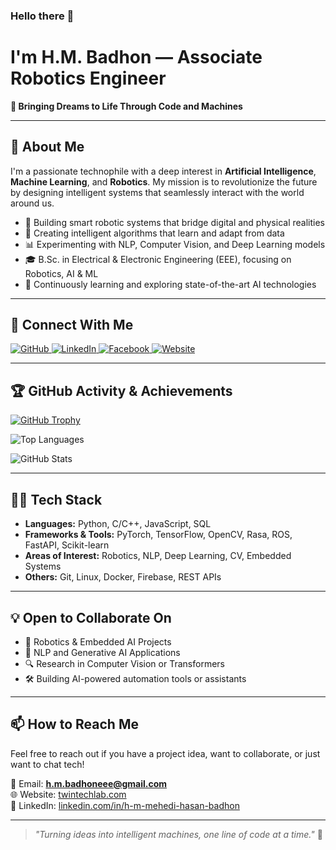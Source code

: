 ### Hello there 👋

# I'm H.M. Badhon — Associate Robotics Engineer  
**🚀 Bringing Dreams to Life Through Code and Machines**

---

## 🧠 About Me

I'm a passionate technophile with a deep interest in **Artificial Intelligence**, **Machine Learning**, and **Robotics**. My mission is to revolutionize the future by designing intelligent systems that seamlessly interact with the world around us.

- 🤖 Building smart robotic systems that bridge digital and physical realities  
- 🧠 Creating intelligent algorithms that learn and adapt from data  
- 📊 Experimenting with NLP, Computer Vision, and Deep Learning models  
- 🎓 B.Sc. in Electrical & Electronic Engineering (EEE), focusing on Robotics, AI & ML  
- 🧪 Continuously learning and exploring state-of-the-art AI technologies

---

## 🔗 Connect With Me

<p align="left">
  <a href="https://github.com/hm-badhon" target="_blank">
    <img alt="GitHub" src="https://img.shields.io/badge/GitHub-%2312100E.svg?style=flat&logo=github&logoColor=white" />
  </a>
  <a href="https://www.linkedin.com/in/h-m-mehedi-hasan-badhon/" target="_blank">
    <img alt="LinkedIn" src="https://img.shields.io/badge/LinkedIn-%230077B5.svg?style=flat&logo=linkedin&logoColor=white" />
  </a>
  <a href="https://www.facebook.com/H.M.Badhon02" target="_blank">
    <img alt="Facebook" src="https://img.shields.io/badge/Facebook-%231877F2.svg?style=flat&logo=facebook&logoColor=white" />
  </a>
  <a href="https://twintechlab.com" target="_blank">
    <img alt="Website" src="https://img.shields.io/badge/Website-%23000000.svg?style=flat&logo=icloud&logoColor=white" />
  </a>
</p>

---

## 🏆 GitHub Activity & Achievements

[![GitHub Trophy](https://github-profile-trophy.vercel.app/?username=hm-badhon&theme=gruvbox)](https://github.com/ryo-ma/github-profile-trophy)

![Top Languages](https://github-readme-stats.vercel.app/api/top-langs/?username=hm-badhon&layout=compact&theme=default)

![GitHub Stats](https://github-readme-stats.vercel.app/api?username=hm-badhon&show_icons=true&count_private=true&theme=default)

---

## 👨‍💻 Tech Stack

- **Languages:** Python, C/C++, JavaScript, SQL  
- **Frameworks & Tools:** PyTorch, TensorFlow, OpenCV, Rasa, ROS, FastAPI, Scikit-learn  
- **Areas of Interest:** Robotics, NLP, Deep Learning, CV, Embedded Systems  
- **Others:** Git, Linux, Docker, Firebase, REST APIs

---

## 💡 Open to Collaborate On

- 🤖 Robotics & Embedded AI Projects  
- 🧠 NLP and Generative AI Applications  
- 🔍 Research in Computer Vision or Transformers  
- 🛠️ Building AI-powered automation tools or assistants

---

## 📫 How to Reach Me

Feel free to reach out if you have a project idea, want to collaborate, or just want to chat tech!

📧 Email: **h.m.badhoneee@gmail.com**  
🌐 Website: [twintechlab.com](https://twintechlab.com)  
💬 LinkedIn: [linkedin.com/in/h-m-mehedi-hasan-badhon](https://www.linkedin.com/in/h-m-mehedi-hasan-badhon/)

---

> _"Turning ideas into intelligent machines, one line of code at a time."_ 🚀

